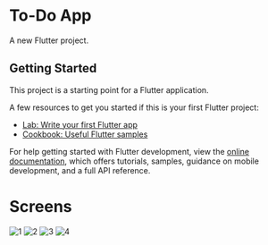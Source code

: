 # To-Do App

A new Flutter project.

## Getting Started

This project is a starting point for a Flutter application.

A few resources to get you started if this is your first Flutter project:

- [Lab: Write your first Flutter app](https://docs.flutter.dev/get-started/codelab)
- [Cookbook: Useful Flutter samples](https://docs.flutter.dev/cookbook)

For help getting started with Flutter development, view the
[online documentation](https://docs.flutter.dev/), which offers tutorials,
samples, guidance on mobile development, and a full API reference.

# Screens
![1](https://user-images.githubusercontent.com/87609841/181958545-76ebf048-6e74-4a03-a255-024ca8695755.jpg)
![2](https://user-images.githubusercontent.com/87609841/181958644-614a4107-21e0-44f0-8f4a-78478b90372b.jpg)
![3](https://user-images.githubusercontent.com/87609841/181958679-96fa8df8-1081-4e93-9112-2a37f458548a.jpg)
![4](https://user-images.githubusercontent.com/87609841/181958725-7b06a0d0-ac4c-4ef1-88ed-7dcc71994886.jpg)
